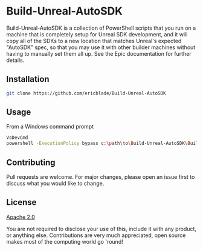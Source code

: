 # Build-Unreal-AutoSDK

Build-Unreal-AutoSDK is a collection of PowerShell scripts that you run on a machine that is completely setup for Unreal SDK development, and it will copy all of the SDKs to a new location that matches Unreal's expected "AutoSDK" spec, so that you may use it with other builder machines without having to manually set them all up.  See the Epic documentation for further details.

## Installation

```bash
git clone https://github.com/ericblade/Build-Unreal-AutoSDK
```

## Usage

From a Windows command prompt
```bash
VsDevCmd
powershell -ExecutionPolicy bypass c:\path\to\Build-Unreal-AutoSDK\Build-Unreal-AutoSDK.ps1
```

## Contributing

Pull requests are welcome. For major changes, please open an issue first
to discuss what you would like to change.

## License

[Apache 2.0](https://choosealicense.com/licenses/apache/)

You are not required to disclose your use of this, include it with any product, or anything else.  Contributions are very much appreciated, open source makes most of the computing world go 'round!
